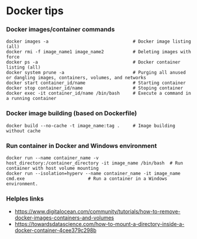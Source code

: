 Docker tips
=====

### Docker images/container commands

```
docker images -a                                # Docker image listing (all)
docker rmi -f image_name1 image_name2           # Deleting images with force
docker ps -a                                    # Docker container listing (all)
docker system prune -a                          # Purging all anused or dangling images, containers, volumes, and networks
docker start container_id/name                  # Starting container
docker stop container_id/name                   # Stoping container
docker exec -it container_id/name /bin/bash     # Execute a command in a running container
```

### Docker image building (based on Dockerfile)

```
docker build --no-cache -t image_name:tag .     # Image building without cache
```

### Run container in Docker and Windows environment

```
docker run --name container_name -v host_directory:/container_directory -it image_name /bin/bash  # Run container with host volume mounting
docker run --isolation=hyperv --name container_name -it image_name cmd.exe                        # Run a container in a Windows environment.
```

### Helples links

* <https://www.digitalocean.com/community/tutorials/how-to-remove-docker-images-containers-and-volumes>
* <https://towardsdatascience.com/how-to-mount-a-directory-inside-a-docker-container-4cee379c298b>
